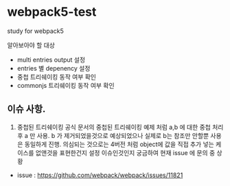 # webpack5-test
study for webpack5

알아보아야 할 대상

* multi entries output 설정
* entries 별 depenency 설정
* 중첩 트리쉐이킹 동작 여부 확인
* commonjs 트리쉐이킹 동작 여부 확인

## 이슈 사항.
1. 중첩된 트리쉐이킹
공식 문서의 중첩된 트리쉐이킹 예제 처럼 a,b 에 대한 중첩 처리 후 a 만 사용. b 가 제거되었을것으로 예상되었으나 실제로 b는 참조만 안할뿐 사용은 동일하게 진행.
의심되는 것으로는 4버전 처럼 object에 값을 직접 추가 넣는 케이스를 없앤것을 표현한건지 설정 이슈인것인지 궁금하여 현재 issue 에 문의 중 상황

* issue : https://github.com/webpack/webpack/issues/11821
